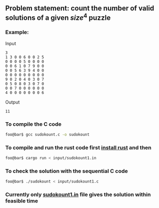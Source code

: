 ## Problem statement: count the number of valid solutions of a given $size^4$ puzzle 

### Example:

Input
```
3
1 3 0 0 6 0 0 2 5 
0 0 0 0 5 0 0 0 0 
0 0 6 1 0 7 9 0 0 
0 0 5 6 3 9 4 0 0 
0 0 0 0 0 0 0 0 0 
9 0 2 0 4 0 3 0 7 
0 5 0 8 0 3 0 7 0 
0 0 7 0 0 0 0 0 0 
4 0 0 0 0 0 0 0 6
```

Output
```
11
```

### To compile the C code
```bash
foo@bar$ gcc sudokount.c -o sudokount
```
### To compile and run the rust code first [install rust](https://www.rust-lang.org/tools/install) and then

```bash
foo@bar$ cargo run < input/sudokount1.in
```

### To check the solution with the sequential C code
```bash
foo@bar$ ./sudokount < input/sudokount1.c
```

### Currently only [sudokount1.in](./input/sudokount1.in) file gives the solution within feasible time
